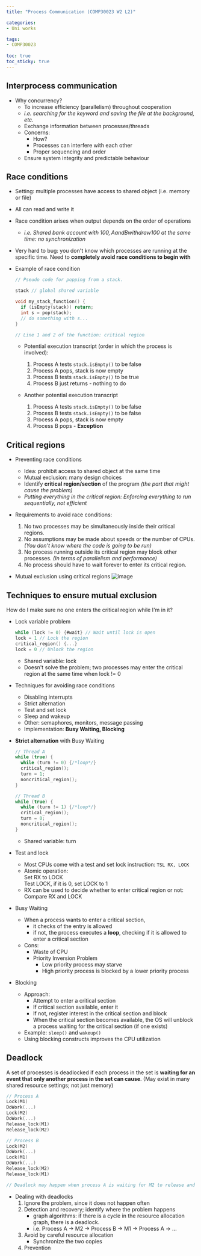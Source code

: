 ```yaml
---
title: "Process Communication (COMP30023 W2 L2)"

categories: 
- Uni works

tags:
- COMP30023
  
toc: true
toc_sticky: true
---
```


## Interprocess communication

- Why concurrency?
  - To increase efficiency (parallelism) throughout cooperation
  - *i.e. searching for the keyword and saving the file at the background, etc.*
  - Exchange information between processes/threads
  - Concerns:
    - How?
    - Processes can interfere with each other
    - Proper sequencing and order
  - Ensure system integrity and predictable behaviour

## Race conditions
  - Setting: multiple processes have access to shared object (i.e. memory or file)
  - All can read and write it
  - Race condition arises when output depends on the order of operations
    - *i.e. Shared bank account with 100$, A and B withdraw 100$ at the same time: no synchronization*
  - Very hard to bug: you don't know which processes are running at the specific time. Need to **completely avoid race conditions to begin with**

- Example of race condition

  ```c
  // Pseudo code for popping from a stack.

  stack // global shared variable

  void my_stack_function() {
    if (isEmpty(stack)) return;
    int s = pop(stack);
    // do something with s...
  }

  // Line 1 and 2 of the function: critical region
  ```

  - Potential execution transcript (order in which the process is involved):
    1. Process A tests `stack.isEmpty()` to be false
    2. Process A pops, stack is now empty
    3. Process B tests `stack.isEmpty()` to be true
    4. Process B just returns - nothing to do

  - Another potential execution transcript
    1. Process A tests `stack.isEmpty()` to be false
    2. Process B tests `stack.isEmpty()` to be false
    3. Process A pops, stack is now empty
    4. Process B pops - **Exception**

## Critical regions

- Preventing race conditions
  - Idea: prohibit access to shared object at the same time
  - Mutual exclusion: many design choices
  - Identify **critical region/section** of the program *(the part that might cause the problem)*
  - *Putting everything in the critical region: Enforcing everything to run sequentially, not efficient*

- Requirements to avoid race conditions:
  1. No two processes may be simultaneously inside their critical regions.
  2. No assumptions may be made about speeds or the number of CPUs. *(You don't know where the code is going to be run)*
  3. No process running outside its critical region may block other processes. *(In terms of parallelism and performance)*
  4. No process should have to wait forever to enter its critical region.

- Mutual exclusion using critical regions
  ![image](https://user-images.githubusercontent.com/54295374/158133926-0bbf2e9e-a83b-4e8a-849b-dc85de13f091.png)


## Techniques to ensure mutual exclusion

How do I make sure no one enters the critical region while I'm in it?

- Lock variable problem
  ``` c
  while (lock != 0) {#wait} // Wait until lock is open
  lock = 1 // Lock the region
  critical_region() {...}
  lock = 0 // Unlock the region
  ```
  - Shared variable: lock
  - Doesn't solve the problem; two processes may enter the critical region at the same time when lock != 0

- Techniques for avoiding race conditions
  - Disabling interrupts
  - Strict alternation
  - Test and set lock
  - Sleep and wakeup
  - Other: semaphores, monitors, message passing
  - Implementation: **Busy Waiting, Blocking**

- **Strict alternation** with Busy Waiting
  ``` c
  // Thread A
  while (true) {
    while (turn != 0) {/*loop*/} 
    critical_region();
    turn = 1;
    noncritical_region();
  }

  // Thread B
  while (true) {
    while (turn != 1) {/*loop*/}
    critical_region();
    turn = 0;
    noncritical_region();
  }
  ```
  - Shared variable: turn

- Test and lock
  - Most CPUs come with a test and set lock instruction: `TSL RX, LOCK`
  - Atomic operation: <br>
    Set RX to LOCK <br>
    Test LOCK, if it is 0, set LOCK to 1
  - RX can be used to decide whether to enter critical region or not: Compare RX and LOCK

- Busy Waiting
  - When a process wants to enter a critical section,
    - it checks of the entry is allowed
    - if not, the process executes a **loop**, checking if it is allowed to enter a critical section
  - Cons:
    - Waste of CPU
    - Priority Inversion Problem
      - Low priority process may starve
      - High priority process is blocked by a lower priority process

- Blocking
  - Approach:
    - Attempt to enter a critical section
    - If critical section available, enter it
    - If not, register interest in the critical section and block
    - When the critical section becomes available, the OS will unblock a process waiting for the critical section (if one exists)
  - Example: `sleep()` and `wakeup()`
  - Using blocking constructs improves the CPU utilization

## Deadlock

A set of processes is deadlocked if each process in the set is **waiting for an event that only another process in the set can cause**. (May exist in many shared resource settings; not just memory)

``` c
// Process A
Lock(M1)
DoWork(...)
Lock(M2)
DoWork(...)
Release_lock(M1)
Release_lock(M2)

// Process B
Lock(M2)
DoWork(...)
Lock(M1)
DoWork(...)
Release_lock(M2)
Release_lock(M1)

// Deadlock may happen when process A is waiting for M2 to release and process B is waiting for M1 to release.
```

- Dealing with deadlocks
  1. Ignore the problem, since it does not happen often
  2. Detection and recovery; identify where the problem happens
      - graph algorithms: if there is a cycle in the resource allocation graph, there is a deadlock.
      - i.e. Process A -> M2 -> Process B -> M1 -> Process A -> ...
  3. Avoid by careful resource allocation
      - Synchronize the two copies
  4. Prevention

